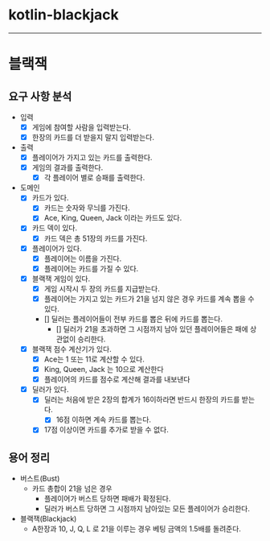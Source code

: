 # kotlin-blackjack

---

# 블랙잭

## 요구 사항 분석

- 입력
  - [x] 게임에 참여할 사람을 입력받는다.
  - [x] 한장의 카드를 더 받을지 말지 입력받는다.

- 출력
  - [x] 플레이어가 가지고 있는 카드를 출력한다.
  - [x] 게임의 결과를 출력한다.
    - [x] 각 플레이어 별로 승패를 출력한다.

- 도메인
  - [x] 카드가 있다.
    - [x] 카드는 숫자와 무늬를 가진다.
    - [x] Ace, King, Queen, Jack 이라는 카드도 있다.
  - [x] 카드 덱이 있다.
    - [x] 카드 덱은 총 51장의 카드를 가진다.
  - [x] 플레이어가 있다.
    - [x] 플레이어는 이름을 가진다.
    - [x] 플레이어는 카드를 가질 수 있다.
  - [x] 블랙잭 게임이 있다.
    - [x] 게임 시작시 두 장의 카드를 지급받는다.
    - [x] 플레이어는 가지고 있는 카드가 21을 넘지 않은 경우 카드를 계속 뽑을 수 있다.
    - [] 딜러는 플레이어들이 전부 카드를 뽑은 뒤에 카드를 뽑는다.
      - [] 딜러가 21을 초과하면 그 시점까지 남아 있던 플레이어들은 패에 상관없이 승리한다.
  - [x] 블랙잭 점수 계산기가 있다.
    - [x] Ace는 1 또는 11로 계산할 수 있다.
    - [x] King, Queen, Jack 는 10으로 계산한다
    - [x] 플레이어의 카드를 점수로 계산해 결과를 내보낸다
  - [x] 딜러가 있다.
    - [x] 딜러는 처음에 받은 2장의 합계가 16이하라면 반드시 한장의 카드를 받는다.
      - [x] 16점 이하면 계속 카드를 뽑는다.
    - [x] 17점 이상이면 카드를 추가로 받을 수 없다.

## 용어 정리

- 버스트(Bust)
  - 카드 총합이 21을 넘은 경우
    - 플레이어가 버스트 당하면 패배가 확정된다.
    - 딜러가 버스트 당하면 그 시점까지 남아있는 모든 플레이어가 승리한다.
- 블랙잭(Blackjack)
  - A한장과 10, J, Q, L 로 21을 이루는 경우 베팅 금액의 1.5배를 돌려준다.
